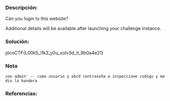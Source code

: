 ### Descripción: 
Can you login to this website?

Additional details will be available after launching your challenge instance.
### Solución:

picoCTF{L00k5_l1k3_y0u_solv3d_it_9b0a4e21}
### Nota
```shell
use admin' -- como usuario y abcd contraseña e inspeccione codigo y me dio la bandera
```
### Referencias: